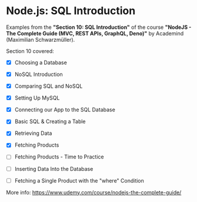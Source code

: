 # Node.js: SQL Introduction

Examples from the **"Section 10: SQL Introduction"** of the course **"NodeJS - The Complete Guide (MVC, REST APIs, GraphQL, Deno)"** by Academind (Maximilian Schwarzmüller).

Section 10 covered:

- [x] Choosing a Database
- [x] NoSQL Introduction
- [x] Comparing SQL and NoSQL
- [x] Setting Up MySQL
- [x] Connecting our App to the SQL Database
- [x] Basic SQL & Creating a Table
- [x] Retrieving Data
- [x] Fetching Products
- [ ] Fetching Products - Time to Practice
- [ ] Inserting Data Into the Database
- [ ] Fetching a Single Product with the "where" Condition



More info: https://www.udemy.com/course/nodejs-the-complete-guide/
